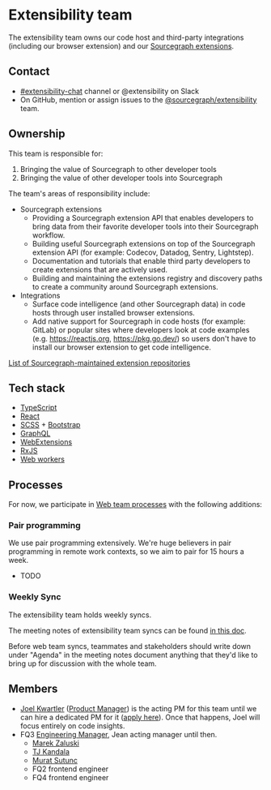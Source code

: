 # Extensibility team

The extensibility team owns our code host and third-party integrations (including our browser extension) and our [Sourcegraph extensions](https://docs.sourcegraph.com/extensions).

## Contact

- [#extensibility-chat](https://app.slack.com/client/T02FSM7DL/C01LZKLRF0C) channel or @extensibility on Slack
- On GitHub, mention or assign issues to the [@sourcegraph/extensibility](https://github.com/orgs/sourcegraph/teams/extensibility) team.

## Ownership

This team is responsible for:

1. Bringing the value of Sourcegraph to other developer tools
1. Bringing the value of other developer tools into Sourcegraph

The team's areas of responsibility include:

- Sourcegraph extensions
  - Providing a Sourcegraph extension API that enables developers to bring data from their favorite developer tools into their Sourcegraph workflow.
  - Building useful Sourcegraph extensions on top of the Sourcegraph extension API (for example: Codecov, Datadog, Sentry, Lightstep).
  - Documentation and tutorials that enable third party developers to create extensions that are actively used.
  - Building and maintaining the extensions registry and discovery paths to create a community around Sourcegraph extensions.
- Integrations
  - Surface code intelligence (and other Sourcegraph data) in code hosts through user installed browser extensions.
  - Add native support for Sourcegraph in code hosts (for example: GitLab) or popular sites where developers look at code examples (e.g. https://reactjs.org, https://pkg.go.dev/) so users don't have to install our browser extension to get code intelligence.

[List of Sourcegraph-maintained extension repositories](https://docs.sourcegraph.com/dev/background-information/sourcegraph_extensions)

## Tech stack

- [TypeScript](https://www.typescriptlang.org/)
- [React](https://reactjs.org/)
- [SCSS](https://sass-lang.com/) + [Bootstrap](https://getbootstrap.com/)
- [GraphQL](https://graphql.org/)
- [WebExtensions](https://developer.mozilla.org/en-US/docs/Mozilla/Add-ons/WebExtensions/API)
- [RxJS](https://rxjs-dev.firebaseapp.com/guide/overview)
- [Web workers](https://developer.mozilla.org/en-US/docs/Web/API/Web_Workers_API)

## Processes

For now, we participate in [Web team processes](../web/index#processes) with the following additions:

### Pair programming

We use pair programming extensively. We're huge believers in pair programming in remote work contexts, so we aim to pair for 15 hours a week.

- TODO

### Weekly Sync

The extensibility team holds weekly syncs.

The meeting notes of extensibility team syncs can be found [in this doc](https://docs.google.com/document/d/1apinxDIp2PdyDHjkr_nBuD7ykfzItVuTvWejiA66sjY/edit?ts=5fb7fd29#).

Before web team syncs, teammates and stakeholders should write down under "Agenda" in the meeting notes document anything that they'd like to bring up for discussion with the whole team.

## Members

- [Joel Kwartler](../../../company/team/index.md#joel-kwartler-he-him) ([Product Manager](../../product/roles/index.md#product-manager)) is the acting PM for this team until we can hire a dedicated PM for it ([apply here](https://jobs.lever.co/sourcegraph/254299f5-f91b-43e2-aa1a-3732963dd296)). Once that happens, Joel will focus entirely on code insights.
- FQ3 [Engineering Manager](../roles.md#engineering-manager), Jean acting manager until then.
  - [Marek Zaluski](../../../company/team/index.md#marek-zaluski)
  - [TJ Kandala](../../../company/team/index.md#tharuntej-kandala-he-him)
  - [Murat Sutunc](../../../company/team#murat-sutunc-he-him)
  - FQ2 frontend engineer
  - FQ4 frontend engineer
